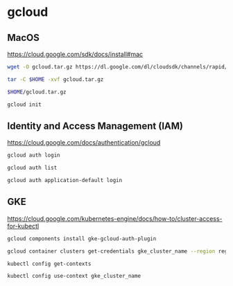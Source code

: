 # gcloud

## MacOS

https://cloud.google.com/sdk/docs/install#mac

```sh
wget -O gcloud.tar.gz https://dl.google.com/dl/cloudsdk/channels/rapid/downloads/google-cloud-cli-464.0.0-darwin-arm.tar.gz
```

```sh
tar -C $HOME -xvf gcloud.tar.gz
```

```sh
$HOME/gcloud.tar.gz
```

```sh
gcloud init
```

## Identity and Access Management (IAM)

https://cloud.google.com/docs/authentication/gcloud

```sh
gcloud auth login
```

```sh
gcloud auth list
```

```sh
gcloud auth application-default login
```

## GKE

https://cloud.google.com/kubernetes-engine/docs/how-to/cluster-access-for-kubectl

```sh
gcloud components install gke-gcloud-auth-plugin
```

```sh
gcloud container clusters get-credentials gke_cluster_name --region region_name --project project_name
```

```sh
kubectl config get-contexts
```

```sh
kubectl config use-context gke_cluster_name
```
